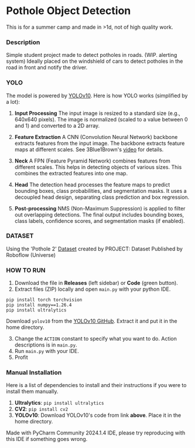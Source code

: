 
# Pothole Object Detection
This is for a summer camp and made in >1d, not of high quality work.


### 
### 
### Description
Simple student project made to detect potholes in roads. (WIP. alerting system)
Ideally placed on the windshield of cars to detect potholes in the road in front and notify the driver.




### YOLO
The model is powered by [YOLOv10](https://github.com/THU-MIG/yolov10).
Here is how YOLO works (simplified by a lot):

1. **Input Processing**
The input image is resized to a standard size (e.g., 640x640 pixels).
The image is normalized (scaled to a value between 0 and 1) and converted to a 2D array.

2. **Feature Extraction**
A CNN (Convolution Neural Network) backbone extracts features from the input image.
The backbone extracts feature maps at different scales. See 3Blue1Brown's [video](https://www.youtube.com/watch?v=KuXjwB4LzSA) for details.

3. **Neck**
A FPN (Feature Pyramid Network) combines features from different scales.
This helps in detecting objects of various sizes. This combines the extracted features into one map.

4. **Head**
The detection head processes the feature maps to predict bounding boxes, class probabilities, and segmentation masks.
It uses a decoupled head design, separating class prediction and box regression.

5. **Post-processing**
NMS (Non-Maximum Suppression) is applied to filter out overlapping detections.
The final output includes bounding boxes, class labels, confidence scores, and segmentation masks (if enabled).




### DATASET
Using the 'Pothole 2' [Dataset](https://universe.roboflow.com/project-saocp/pothole-2-mhkce) created by PROJECT:
Dataset Published by Roboflow (Universe)




### HOW TO RUN
1. Download the file in **Releases** (left sidebar) or **Code** (green button).
2. Extract files (ZIP) locally and open `main.py` with your python IDE.
```
pip install torch torchvision
pip install numpy==1.26.4
pip install ultralytics
```
Download `yolov10` from the [YOLOv10 GitHub](https://github.com/THU-MIG/yolov10). Extract it and put it in the home directory.

3. Change the `ACTION` constant to specify what you want to do. Action descriptions is in `main.py`.
4. Run `main.py` with your IDE.
5. Profit




### Manual Installation
Here is a list of dependencies to install and their instructions if you were to install them manually.

1. **Ultralytics**: `pip install ultralytics`
2. **CV2**: `pip install cv2`
3. **YOLOv10**: Download YOLOv10's code from link **above**. Place it in the home directory.

Made with PyCharm Community 2024.1.4 IDE, please try reproducing with this IDE if something goes wrong.
